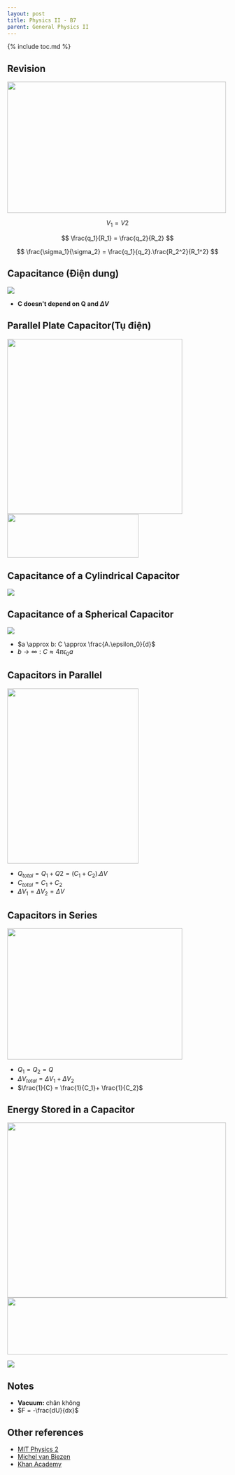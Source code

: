 ```yaml
---
layout: post
title: Physics II - B7
parent: General Physics II
---
```


{% include toc.md %}

## Revision
<img src = "7mMk0RL.png" width = 500 height = 300>

$$
V_1 = V2
$$

$$
\frac{q_1}{R_1} = \frac{q_2}{R_2}
$$

$$
\frac{\sigma_1}{\sigma_2} = \frac{q_1}{q_2}.\frac{R_2^2}{R_1^2}
$$

## Capacitance (Điện dung)
![](2LtzFsJ.png)
* **C doesn't depend on Q and $\Delta V$**

## Parallel Plate Capacitor(Tụ điện)
<img src = "Jm03UDy.png" width = 400 height = 400>

<img src = "xKdwNwS.png" width = 300 height = 100>

## Capacitance of a Cylindrical Capacitor
![](qDhGgvu.png)

## Capacitance of a Spherical Capacitor
![](7kMahUo.png)

* $a \approx b: C \approx \frac{A.\epsilon_0}{d}$ 
* $b \to \infty: C \approx 4\pi\epsilon_0a$

## Capacitors in Parallel
<img src = "wuGSdTU.png" width = 300 height = 400>

* $Q_{total} = Q_1 + Q2 = (C_1 + C_2).\Delta V$
* $C_{total} = C_1 + C_2$
* $\Delta V_1 = \Delta V_2 = \Delta V$

## Capacitors in Series
<img src = "fEnhRz6.png" width = 400 height = 300>

* $Q_1 = Q_2 = Q$
* $\Delta V_{total} = \Delta V_1 + \Delta V_2$
* $\frac{1}{C} = \frac{1}{C_1}+ \frac{1}{C_2}$

## Energy Stored in a Capacitor
<img src = "OVaLhf2.png" width = 500 height = 400>

<img src = "lbevuur.png" width = 980 height = 130>

![](YazY89p.png)

## Notes
* **Vacuum:** chân không
* $F = -\frac{dU}{dx}$


## Other references
* [MIT Physics 2](https://www.youtube.com/playlist?list=PLyQSN7X0ro2314mKyUiOILaOC2hk6Pc3j)
* [Michel van Biezen](https://www.youtube.com/playlist?list=PLX2gX-ftPVXX7BZOcM1Y2gb8IQrTBrmUB)
* [Khan Academy](https://www.khanacademy.org/science/in-in-class-12th-physics-india)